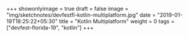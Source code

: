+++
showonlyimage = true
draft = false
image = "img/sketchnotes/devfestfl-kotlin-multiplatform.jpg"
date = "2019-01-19T18:25:22+05:30"
title = "Kotlin Multiplatform"
weight = 0
tags = ["devfest-florida-19", "kotlin"]
+++


